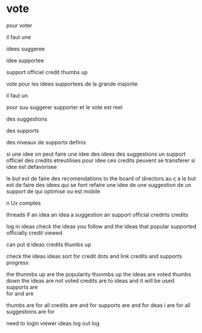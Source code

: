 # vote
pour voter 


il faut une 

idees suggeree

idee supportee

support officiel
credit
thumbs up

vote pour les idees supportees de la grande majorite 



il faut un 

pour suu suggerer supporter 
et le vote est reel 


des suggestions
 
des supports

des niveaux de supports definis



si une idee 
on peut  faire    une idee des idees des suggestions un support officiel des credits etreutilises pour idee ces credits peuvent se transferer si idee est defavorisee  

le but est de faire des recomendations to the board of directors au c a 
le but est de faire des idees qui se font refaire 
une idee de    une suggestion de    un support de    qui optimise ou est mobile 


n Ux  comptes 

threads
if an idea 
an idea
a suggestion
an support official
credirts credits

log in 
ideas
check the ideas you follow
and the ideas that 
popular
supported officially
credit
viewed

can put d ideas 
credits
thumbs up

check the ideas
ideas 
sort for credit
dots and link 
credits and supports  progress

the thunmbs up are the popularity
thunmbs up  the ideas are voted
thumbs down the ideas are not voted
credits are to ideas and it will be used
supports are  
for      and are

thumbs are for all
credits are      and for 
supports are      and for
deas i  are for all 
suggestions are for 

need to      login 
viewer
ideas
log out
log 

 

